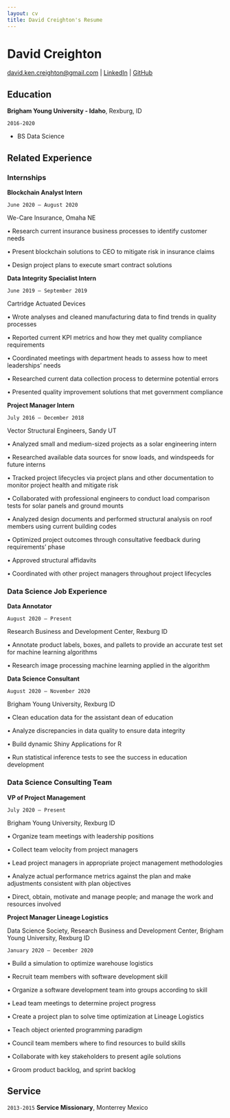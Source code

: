```yaml
---
layout: cv
title: David Creighton's Resume
---
```

# David Creighton


<div id="webaddress">
<a href="david.ken.creighton@gmail.com">david.ken.creighton@gmail.com</a>
| <a href="https://linkedin.com/in/david-creighton">LinkedIn</a>
| <a href="https://github.com/creightond">GitHub</a>
</div>


## Education


__Brigham Young University - Idaho__, Rexburg, ID

`2016-2020`
- BS Data Science



## Related Experience

### Internships



__Blockchain Analyst Intern__

`June 2020 – August 2020`

We-Care Insurance, Omaha NE

•	Research current insurance business processes to identify customer needs

•	Present blockchain solutions to CEO to mitigate risk in insurance claims

•	Design project plans to execute smart contract solutions



__Data Integrity Specialist Intern__

`June 2019 – September 2019` 

Cartridge Actuated Devices

•	Wrote analyses and cleaned manufacturing data to find trends in quality processes

•	Reported current KPI metrics and how they met quality compliance requirements

•	Coordinated meetings with department heads to assess how to meet leaderships’ needs

•	Researched current data collection process to determine potential errors

•	Presented quality improvement solutions that met government compliance

__Project Manager Intern__

`July 2016 – December 2018`

Vector Structural Engineers, Sandy UT

•	Analyzed small and medium-sized projects as a solar engineering intern 

•	Researched available data sources for snow loads, and windspeeds for future interns

•	Tracked project lifecycles via project plans and other documentation to monitor project health and mitigate risk

•	Collaborated with professional engineers to conduct load comparison tests for solar panels and ground mounts

•	Analyzed design documents and performed structural analysis on roof members using current building codes 

•	Optimized project outcomes through consultative feedback during requirements’ phase

•	Approved structural affidavits

•	Coordinated with other project managers throughout project lifecycles


### Data Science Job Experience


__Data Annotator__

`August 2020 – Present`

Research Business and Development Center, Rexburg ID

•	Annotate product labels, boxes, and pallets to provide an accurate test set for machine learning algorithms

•	Research image processing machine learning applied in the algorithm


__Data Science Consultant__

`August 2020 – November 2020`

Brigham Young University, Rexburg ID

•	Clean education data for the assistant dean of education

•	Analyze discrepancies in data quality to ensure data integrity

•	Build dynamic Shiny Applications for R

•	Run statistical inference tests to see the success in education development

### Data Science Consulting Team

__VP of Project Management__

`July 2020 – Present`

Brigham Young University, Rexburg ID

•	Organize team meetings with leadership positions

•	Collect team velocity from project managers

•	Lead project managers in appropriate project management methodologies 

•	Analyze actual performance metrics against the plan and make adjustments consistent with plan objectives

•	Direct, obtain, motivate and manage people; and manage the work and resources involved


__Project Manager Lineage Logistics__

Data Science Society,  Research Business and Development Center, Brigham Young University, Rexburg ID

`January 2020 – December 2020`

•	Build a simulation to optimize warehouse logistics

•	Recruit team members with software development skill

•	Organize a software development team into groups according to skill

•	Lead team meetings to determine project progress

•	Create a project plan to solve time optimization at Lineage Logistics  

•	Teach object oriented programming paradigm  

•	Council team members where to find resources to build skills

•	Collaborate with key stakeholders to present agile solutions

•	Groom product backlog, and sprint backlog



## Service 


`2013-2015`
__Service Missionary__, Monterrey Mexico



<!-- ### Footer

Last updated: December 2020 -->


